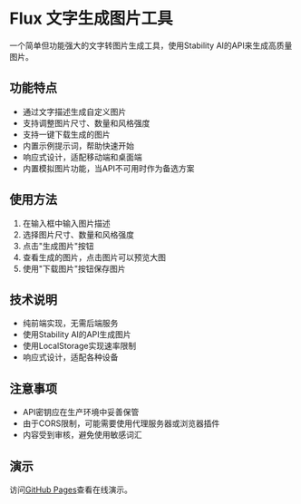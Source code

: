 # Flux 文字生成图片工具

一个简单但功能强大的文字转图片生成工具，使用Stability AI的API来生成高质量图片。

## 功能特点

- 通过文字描述生成自定义图片
- 支持调整图片尺寸、数量和风格强度
- 支持一键下载生成的图片
- 内置示例提示词，帮助快速开始
- 响应式设计，适配移动端和桌面端
- 内置模拟图片功能，当API不可用时作为备选方案

## 使用方法

1. 在输入框中输入图片描述
2. 选择图片尺寸、数量和风格强度
3. 点击"生成图片"按钮
4. 查看生成的图片，点击图片可以预览大图
5. 使用"下载图片"按钮保存图片

## 技术说明

- 纯前端实现，无需后端服务
- 使用Stability AI的API生成图片
- 使用LocalStorage实现速率限制
- 响应式设计，适配各种设备

## 注意事项

- API密钥应在生产环境中妥善保管
- 由于CORS限制，可能需要使用代理服务器或浏览器插件
- 内容受到审核，避免使用敏感词汇

## 演示

访问[GitHub Pages](https://ethanzfy.github.io/flux-image-generator/)查看在线演示。 